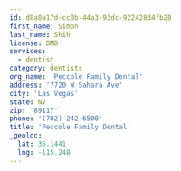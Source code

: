 ```yaml
---
id: d8a8a17d-cc0b-44a3-93dc-92242834fb28
first_name: Simon
last_name: Shih
license: DMD
services:
  - dentist
category: dentists
org_name: 'Peccole Family Dental'
address: '7720 W Sahara Ave'
city: 'Las Vegas'
state: NV
zip: '89117'
phone: '(702) 242-6500'
title: 'Peccole Family Dental'
_geoloc:
  lat: 36.1441
  lng: -115.248
---
```

